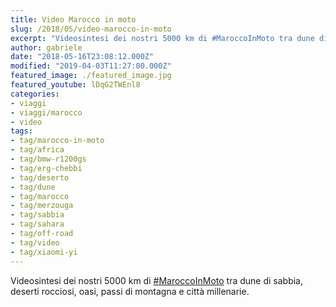 ```yaml
---
title: Video Marocco in moto
slug: /2018/05/video-marocco-in-moto
excerpt: "Videosintesi dei nostri 5000 km di #MaroccoInMoto tra dune di sabbia, deserti rocciosi, oasi, passi di montagna e città millenarie."
author: gabriele
date: "2018-05-16T23:08:12.000Z"
modified: "2019-04-03T11:27:00.000Z"
featured_image: ./featured_image.jpg
featured_youtube: lDqG2TWEnl8
categories:
- viaggi
- viaggi/marocco
- video
tags:
- tag/marocco-in-moto
- tag/africa
- tag/bmw-r1200gs
- tag/erg-chebbi
- tag/deserto
- tag/dune
- tag/marocco
- tag/merzouga
- tag/sabbia
- tag/sahara
- tag/off-road
- tag/video
- tag/xiaomi-yi
---
```

Videosintesi dei nostri 5000 km di [#MaroccoInMoto](/tag/maroccoinmoto/) tra dune di sabbia, deserti rocciosi, oasi, passi di montagna e città millenarie.
